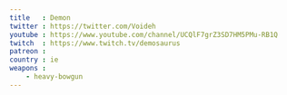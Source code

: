 ```yaml
---
title   : Demon
twitter : https://twitter.com/Voideh
youtube : https://www.youtube.com/channel/UCQlF7grZ3SD7HM5PMu-RB1Q
twitch  : https://www.twitch.tv/demosaurus
patreon : 
country : ie
weapons :
    - heavy-bowgun
---
```


